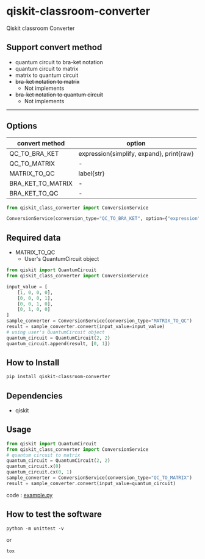 # qiskit-classroom-converter
Qiskit classroom Converter

## Support convert method

* quantum circuit to bra-ket notation
* quantum circuit to matrix
* matrix to quantum circuit
* ~~bra-ket notation to matrix~~
  * Not implements
* ~~bra-ket notation to quantum circuit~~
  * Not implements

---

## Options

| convert method    | option                                   |
|-------------------|------------------------------------------|
| QC_TO_BRA_KET     | expression{simplify, expand}, print{raw} |
| QC_TO_MATRIX      | -                                        |
| MATRIX_TO_QC      | label{str}                               |
| BRA_KET_TO_MATRIX | -                                        |
| BRA_KET_TO_QC     | -                                        |

```python
from qiskit_class_converter import ConversionService

ConversionService(conversion_type="QC_TO_BRA_KET", option={"expression": "simplify"})
```

## Required data

* MATRIX_TO_QC
  * User's QuantumCircuit object

```python
from qiskit import QuantumCircuit
from qiskit_class_converter import ConversionService

input_value = [
    [1, 0, 0, 0],
    [0, 0, 0, 1],
    [0, 0, 1, 0],
    [0, 1, 0, 0]
]
sample_converter = ConversionService(conversion_type="MATRIX_TO_QC")
result = sample_converter.convert(input_value=input_value)
# using user's QuantumCircuit object
quantum_circuit = QuantumCircuit(2, 2)
quantum_circuit.append(result, [0, 1])
```

## How to Install

```bash
pip install qiskit-classroom-converter
```

## Dependencies

* qiskit

## Usage

```python
from qiskit import QuantumCircuit
from qiskit_class_converter import ConversionService
# quantum circuit to matrix
quantum_circuit = QuantumCircuit(2, 2)
quantum_circuit.x(0)
quantum_circuit.cx(0, 1)
sample_converter = ConversionService(conversion_type="QC_TO_MATRIX")
result = sample_converter.convert(input_value=quantum_circuit)
```

code : [example.py](example.py)

## How to test the software

```shell
python -m unittest -v
```

or 

```shell
tox
```
